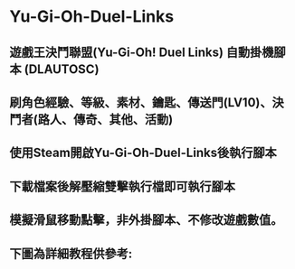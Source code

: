 # Yu-Gi-Oh-Duel-Links
## 遊戲王決鬥聯盟(Yu-Gi-Oh! Duel Links) 自動掛機腳本 (DLAUTOSC)

## 刷角色經驗、等級、素材、鑰匙、傳送門(LV10)、決鬥者(路人、傳奇、其他、活動)

## 使用Steam開啟Yu-Gi-Oh-Duel-Links後執行腳本

## 下載檔案後解壓縮雙擊執行檔即可執行腳本

## 模擬滑鼠移動點擊，非外掛腳本、不修改遊戲數值。

## 下圖為詳細教程供參考:
